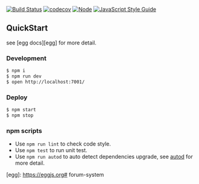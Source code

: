 [![Build Status](https://travis-ci.org/Kerminate/forum-system.svg?branch=master)](https://travis-ci.org/Kerminate/forum-system)
[![codecov](https://codecov.io/gh/Kerminate/forum-system/branch/master/graph/badge.svg)](https://codecov.io/gh/Kerminate/forum-system)
[![Node](https://img.shields.io/badge/node-%3E%3D8.0.0-green.svg)](https://nodejs.org/en/download/releases/)
[![JavaScript Style Guide](https://img.shields.io/badge/style-standard-brightgreen.svg)](https://standardjs.com)

## QuickStart

<!-- add docs here for user -->

see [egg docs][egg] for more detail.

### Development

```bash
$ npm i
$ npm run dev
$ open http://localhost:7001/
```

### Deploy

```bash
$ npm start
$ npm stop
```

### npm scripts

- Use `npm run lint` to check code style.
- Use `npm test` to run unit test.
- Use `npm run autod` to auto detect dependencies upgrade, see [autod](https://www.npmjs.com/package/autod) for more detail.


[egg]: https://eggjs.org# forum-system
